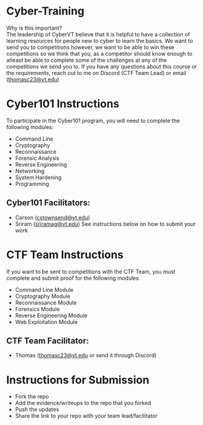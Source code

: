 # Cyber-Training
Why is this important?  
The leadership of CyberVT believe that it is helpful to have a collection of learning resources for people new to cyber to learn the basics. We want to send you to competitions however, we want to be able to win these competitions so we think that you, as a competitor should know enough to atleast be able to complete some of the challenges at any of the competitions we send you to. If you have any questions about this course or the requirements, reach out to me on Discord (CTF Team Lead) or email (thomasc23@vt.edu)

# Cyber101 Instructions
To participate in the Cyber101 program, you will need to complete the following modules:
+ Command Line
+ Cryptography
+ Reconnaissance
+ Forensic Analysis
+ Reverse Engineering
+ Networking
+ System Hardening
+ Programming

## Cyber101 Facilitators:
+ Carson (cstownsend@vt.edu)
+ Sriram (sriramag@vt.edu)
See instructions below on how to submit your work

# CTF Team Instructions

If you want to be sent to competitions with the CTF Team, you must complete and submit proof for the following modules  

+ Command Line Module
+ Cryptography Module
+ Reconnaissance Module
+ Forensics Module
+ Reverse Engineering Module
+ Web Exploitation Module

## CTF Team Facilitator:
+ Thomas (thomasc23@vt.edu or send it through Discord)

# Instructions for Submission
+ Fork the repo
+ Add the evidence/writeups to the repo that you forked
+ Push the updates
+ Share the link to your repo with your team lead/facilitator
